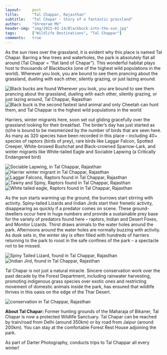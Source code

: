 ```yaml
---
layout:     post
title:      "Tal Chappar, Rajasthan"
subtitle:   "Tal Chapar - Story of a fantastic grassland"
author:     "Shreeram MV"
header-img: "img/2015-02-14/Blackbuck-into-the-sun.jpg"
tags:       ["Wildlife Destinations", "Tal Chappar"]
comments:   true
---
```


<p> As the sun rises over the grassland, it is evident why this place is named Tal Chapar. Barring a few trees and waterholes, the park is absolutely flat all around (Tal Chapar = “flat land of Chapar”). This wonderful habitat plays host to thousands of Blackbucks (one of the highest wild populations in the world). Wherever you look, you are bound to see them prancing about the grassland, dueling with each other, silently grazing, or just lazing around. </p>


<img src="{{ site.baseurl }}/img/2015-02-14/Bonellis-Eagle-and-Blackbuck.jpg" alt="Black bucks are found Wherever you look, you are bound to see them prancing about the grassland, dueling with each other, silently grazing, or just lazing around, Tal Chappar, Rajasthan">

<img src="{{ site.baseurl }}/img/2015-02-14/Blackbuck-Leaping.jpg" alt="Black buck is the second fastest land animal and only Cheetah can hunt them, and Tal Chappar is the highest wild populations in the world">

<p>Harriers, winter migrants here, soon set out gliding gracefully over the grassland looking for their breakfast. The birder’s day has just started as (s)he is bound to be mesmerized by the number of birds that are seen here. As many as 320 species have been recorded in this place – including 40+ species of raptors (birds of prey), rare birds like Laggar Falcon, Spotted Creeper, White-browed Bushchat and Black-crowned Sparrow-Lark, and winter migrants like White-tailed Eagle and Sociable Lapwing (a Critically Endangered bird)</p>

<img src="{{ site.baseurl }}/img/2015-02-14/Sociable-Lapwing.jpg" alt="Sociable Lapwing, in Tal Chappar, Rajasthan">

<img src="{{ site.baseurl }}/img/2015-02-14/Harrier-Hunt.jpg" alt="Harrier winter migrant in Tal Chappar, Rajasthan">

<img src="{{ site.baseurl }}/img/2015-02-14/Laggar-Falcon-in-flight.jpg" alt="Laggar Falcons, Raptors found in Tal Chappar, Rajasthan">

<img src="{{ site.baseurl }}/img/2015-02-14/Tawny-and-Spiny.jpg" alt="Tawny and Spiny, Raptors found in Tal Chappar, Rajasthan">

<img src="{{ site.baseurl }}/img/2015-02-14/White-tailed-Eagle.jpg" alt="White tailed eagle, Raptors found in Tal Chappar, Rajasthan">

<p> As the sun starts warming up the ground, the burrows start stirring with activity. Spiny-tailed Lizards and Indian Jirds start their frenetic activity, disappearing as quickly if a predator comes on scene. These ground-dwellers occur here in huge numbers and provide a sustainable prey base for the variety of predators found here – raptors, Indian and Desert Foxes, and Monitor Lizards.  Thirst draws animals to the water holes around the park. Afternoons around the water holes are normally buzzing with activity. As dusk sets in, the winter sky is often filled with hundreds of harriers returning to the park to roost in the safe confines of the park –  a spectacle not to be missed.</p>

<img src="{{ site.baseurl }}/img/2015-02-14/Spiny-tailed-Lizard.jpg" alt="Spiny Tailed Lizard, found in Tal Chappar, Rajasthan">

<img src="{{ site.baseurl }}/img/2015-02-14/Indian-Jird.jpg" alt="Indian Jird, found in Tal Chappar, Rajasthan">

<p> Tal Chapar is not just a natural miracle. Sincere conservation work over the past decade by the Forest Department, including rainwater harvesting, promoting indigenous grass species over exotic ones and restricting movement of domestic animals inside the park, has ensured that wildlife thrives in this oasis on the edge of the Thar Desert.</p>

<img src="{{ site.baseurl }}/img/2015-02-14/Conservation.jpg" alt="conservation in Tal Chappar, Rajasthan">

<p> <strong> About Tal Chapar: </strong> Former hunting grounds of the Maharaja of Bikaner, Tal Chapar is now a protected Wildlife Sanctuary. Tal Chapar can be reached by train/road from Delhi (around 350km) or by road from Jaipur (around 200km). You can stay at the comfortable Forest Rest House adjoining the park.</p>

<p>As part of <a href="http://www.darter.in" style="text-decoration:none">Darter Photography</a>, conducts <a href="http://www.darter.in/photography-tours/wildlife/tal-chapar-photography-tour/" style="text-decoration:none">trips to Tal Chappar</a> all every winter!</p>

